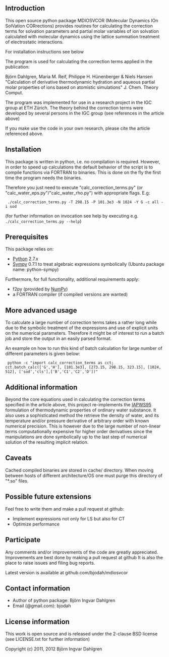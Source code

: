 ## Introduction
This open source python package MDIOSVCOR (Molecular Dynamics IOn SolVation CORrections) provides routines for calculating the correction terms for solvation parameters and partial molar variables of ion solvation calculated with molecular dynamics using the lattice summation treatment of electrostatic interactions.

For installation instructions see below

The program is used for calculating the correction terms applied in the publication:

   Björn Dahlgren, Maria M. Reif, Philippe H. Hünenberger & Niels Hansen
   "Calculation of derivative thermodynamic hydration and aqueous partial
   molar properties of ions based on atomistic simulations"
   J. Chem. Theory Comput.

The program was implemented for use in a research project in the IGC group at ETH Zürich.
The theory behind the correction terms were developed by several persons in the IGC group (see references in the article above)

If you make use the code in your own research, please cite the article referenced above.

## Installation
This package is written in python, i.e. no compilation is required.
However, in order to speed up calculations the default behavior of the script is to compile functions via FORTRAN to binaries. This is done on the fly the first time the program needs the binaries.

Therefore you just need to execute "calc_correction_terms.py" (or "calc_water_eps.py"/"calc_water_rho.py") with appropriate flags. E.g:

     ./calc_correction_terms.py -T 298.15 -P 101.3e3 -N 1024 -Y G -c all -i sod

(for further information on invocation see help by executing e.g. `./calc_correction_terms.py --help`)

## Prerequisites
This package relies on:

- [Python](http://python.org) 2.7.x
- [Sympy](http://sympy.org) 0.7.1 to treat algebraic expressions symbolically (Ubuntu package name: python-sympy)

Furthermore, for full functionality, additional requirements apply:

- f2py (provided by [NumPy](http://numpy.scipy.org/))
- a FORTRAN compiler (if compiled versions are wanted)

## More advanced usage
To calculate a large number of correction terms takes a rather long
while due to the symbolic treatment of the expressions and use of
explicit units on the numerical parameters. Therefore it might be of
interest to run a batch job and store the output in an easily parsed
format.

An example on how to run this kind of batch calculation for large number of different parameters is given below:

     python -c "import calc_correction_terms as cct; cct.batch_calc(['G','H'], [101.3e3], [273.15, 298.15, 323.15], [1024, 512], ['sod','cls'],['B','C1','C2','D'])"

## Additional information
Beyond the core equations used in calculating the correction terms specified in the article above,
this project re-implements the [IAPWS95](http://iapws.org) formulation of thermodynamic properties
of ordinary water substance. It also uses a sophisticated method the retrieve the density of water,
and its temperature and/or pressure derivative of arbitrary order with known numerical precision.
This is however due to the large number of non-linear terms computationally expensive for higher
order derivatives since the manipulations are done symbolically up to the last step of numerical
solution of the resulting implicit relation.

## Caveats
Cached compiled binaries are stored in cache/ directory. When moving between hosts of different architecture/OS
one must purge this directory of "*.so" files.

## Possible future extensions
Feel free to write them and make a pull request at github:
- Implement expressions not only for LS but also for CT
- Optimize performance

## Participate
Any comments and/or improvements of the code are greatly appreciated.
Improvements are best done by making a pull request at github
It is also the place to raise issues and filing bug reports.

Latest version is available at github.com/bjodah/mdiosvcor


## Contact information
- Author of python package: Björn Ingvar Dahlgren
- Email (@gmail.com): bjodah

## License information
This work is open source and is released under the 2-clause BSD license (see LICENSE.txt for further information)

Copyright (c) 2011, 2012 Björn Ingvar Dahlgren
